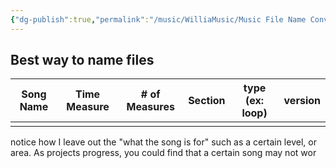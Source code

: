 ```yaml
---
{"dg-publish":true,"permalink":"/music/WilliaMusic/Music File Name Convention/","tags":["music","Wwise","game","gamedev"],"created":"2024-04-27T15:11:19.831-05:00","updated":"2024-04-28T02:29:54.000-05:00"}
---
```


## Best way to name files
| Song Name | Time Measure | # of Measures | Section | type (ex: loop) | version |
| --------- | ------------ | ------------- | ------- | --------------- | ------- |
|           |              |               |         |                 |         |
notice how I leave out the "what the song is for" such as a certain level, or area. As projects progress, you could find that a certain song may not wor